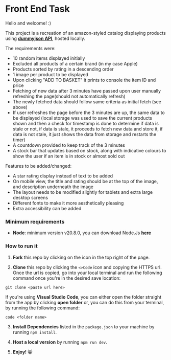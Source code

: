 # Front End Task

Hello and welcome! :)

This project is a recreation of an amazon-styled catalog displaying products using [**dummyjson API**](https://dummyjson.com/), hosted locally.

The requirements were:
- 10 random items displayed initially
- Excluded all products of a certain brand (in my case Apple)
- Products sorted by rating in a descending order
- 1 image per product to be displayed
- Upon clicking "ADD TO BASKET" it prints to console the item ID and price
- Fetching of new data after 3 minutes have passed upon user manually refreshing the page(should not automatically refresh)
- The newly fetched data should follow same criteria as initial fetch (see above)
- If user refreshes the page before the 3 minutes are up, the same data to be displayed (local storage was used to save the current products shown and then a check for timestamp is done to determine if data is stale or not, if data is stale, it proceeds to fetch new data and store it, if data is not stale, it just shows the data from storage and restarts the timer)
- A countdown provided to keep track of the 3 minutes
- A stock bar that updates based on stock, along with indicative colours to show the user if an item is in stock or almost sold out

Features to be added/changed:
- A star rating display instead of text to be added
- On mobile view, the title and rating should be at the top of the image, and description underneath the image
- The layout needs to be modified slightly for tablets and extra large desktop screens
- Different fonts to make it more aesthetically pleasing
- Extra accessibility can be added

### Minimum requirements

- **Node**: minimum version v20.8.0, you can download Node.Js [**here**](https://nodejs.org/en)

### How to run it

1. **Fork** this repo by clicking on the icon in the top right of the page.

2. **Clone** this repo by clicking the `<>Code` icon and copying the HTTPS url. Once the url is copied, go into your local terminal and run the following command once you're in the desired save location:

```
git clone <paste url here>
```

If you're using **Visual Studio Code**, you can either open the folder straight from the app by clicking **open folder** or, you can do this from your terminal, by running the following command:

```
code <folder name>
```

3. **Install Dependencies** listed in the `package.json` to your machine by running `npm install`.

4. **Host a local version** by running `npm run dev`.

5. **Enjoy!** :smile_cat: